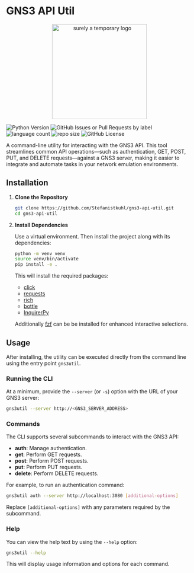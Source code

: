 # GNS3 API Util
<center>
<img width=256 src="https://i.imgur.com/t1PNyl4.gif" alt="surely a temporary logo" />
</center>

![Python Version](https://img.shields.io/python/required-version-toml?tomlFilePath=https%3A%2F%2Fraw.githubusercontent.com%2FStefanistkuhl%2Fgns3-api-util%2Frefs%2Fheads%2Fmaster%2Fpyproject.toml)
![GitHub Issues or Pull Requests by label](https://img.shields.io/github/issues/stefanistkuhl/gns3-api-util)
![language count](https://img.shields.io/github/languages/count/stefanistkuhl/gns3-api-util)
![repo size](https://img.shields.io/github/repo-size/stefanistkuhl/gns3-api-util)
![GitHub License](https://img.shields.io/github/license/stefanistkuhl/gns3-api-util)

A command-line utility for interacting with the GNS3 API. This tool streamlines common API operations—such as authentication, GET, POST, PUT, and DELETE requests—against a GNS3 server, making it easier to integrate and automate tasks in your network emulation environments.

## Installation

1. **Clone the Repository**

   ```bash
   git clone https://github.com/Stefanistkuhl/gns3-api-util.git
   cd gns3-api-util
   ```

2. **Install Dependencies**

   Use a virtual environment. Then install the project along with its dependencies:

   ```bash
   python -m venv venv
   source venv/bin/activate
   pip install -e .
   ```

   This will install the required packages:

   - [click](https://click.palletsprojects.com/)
   - [requests](https://docs.python-requests.org/)
   - [rich](https://github.com/Textualize/rich)
   - [bottle](https://github.com/bottlepy/bottle)
   - [InquirerPy](https://github.com/kazhala/InquirerPy)

   Additionally [fzf](https://github.com/junegunn/fzf) can be be installed for enhanced interactive selections.

## Usage

After installing, the utility can be executed directly from the command line using the entry point `gns3util`.

### Running the CLI

At a minimum, provide the `--server` (or `-s`) option with the URL of your GNS3 server:

```bash
gns3util --server http://<GNS3_SERVER_ADDRESS>
```

### Commands

The CLI supports several subcommands to interact with the GNS3 API:

- **auth**: Manage authentication.
- **get**: Perform GET requests.
- **post**: Perform POST requests.
- **put**: Perform PUT requests.
- **delete**: Perform DELETE requests.

For example, to run an authentication command:

```bash
gns3util auth --server http://localhost:3080 [additional-options]
```

Replace `[additional-options]` with any parameters required by the subcommand.

### Help

You can view the help text by using the `--help` option:

```bash
gns3util --help
```

This will display usage information and options for each command.
